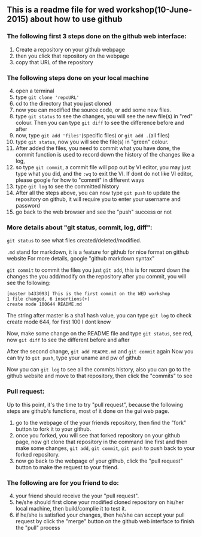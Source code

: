 ## This is a readme file for wed workshop(10-June-2015) about how to use github

### The following first 3 steps done on the github web interface:

1. Create a repository on your github webpage
2. then you click that repository on the webpage
3. copy that URL of the repository

### The following steps done on your local machine

4. open a terminal
5. type `git clone 'repoURL'`
6. cd to the directory that you just cloned
7. now you can modified the source code, or add some new files.
8. type `git status` to see the changes, you will see the new file(s) in "red"
colour. Then you can type `git diff` to see the difference before and after
9. now, type `git add 'files'`(specific files) or `git add .`(all files)
10. type `git status`, now you will see the file(s) in "green" colour.
11. After added the files, you need to commit what you have done, the commit
function is used to record down the history of the changes like a log,
12. so type `git commit`, a commit file will pop out by VI editor, you may just
type what you did, and the `:wq` to exit the VI. If dont do not like VI editor,
please google for how to "commit" in different ways
13. type `git log` to see the committed history
14. After all the steps above, you can now type `git push` to update the
repository on github, it will require you to enter your username and password
15. go back to the web browser and see the "push" success or not

### More details about "git status, commit, log, diff":

`git status` to see what files created/deleted/modified.

`.md` stand for markdown, it is a feature for github for nice format on github website
For more details, google "github markdown syntax"

`git commit` to commit the files you just `git add`, this is for record down the changes the you add/modify on the repository after you commit, you will see the following:

    [master b433093] This is the first commit on the WED workshop
    1 file changed, 6 insertions(+)
    create mode 100644 README.md

The string after master is a sha1 hash value, you can type `git log` to check
create mode 644, for first 100 I dont know

Now, make some change on the README file and type `git status`, see red, now
`git diff` to see the different before and after

After the second change, `git add README.md` and `git commit` again
Now you can try to `git push`, type your uname and pw of github

Now you can `git log` to see all the commits history, also you can go to the
github website and move to that repository, then click the "commits" to see



### Pull request:
Up to this point, it's the time to try "pull request", because the following steps are github's functions, most of it done on the gui web page.

1. go to the webpage of the your friends repository, then find the "fork"
button to fork it to your github.
2. once you forked, you will see that forked repository on your github page,
now git clone that repository in the command line first and
then make some changes, `git add`, `git commit`, `git push` to push back to
your forked repository.
3. now go back to the webpage of your github, click the "pull request" button
to make the request to your friend.

### The following are for you friend to do:

4. your friend should receive the your "pull request".
5. he/she should first clone your modified cloned repository on his/her local
machine, then build/complie it to test it.
6. if he/she is satisfied your changes, then he/she can accept your pull
request by click the "merge" button on the github web interface to finish the
"pull" process


